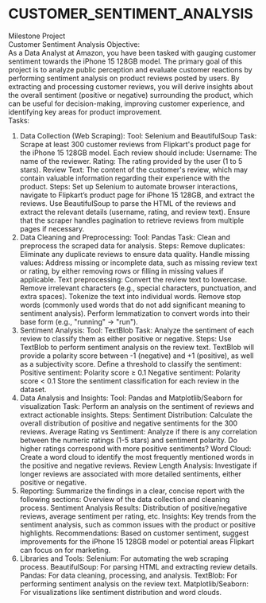 # CUSTOMER_SENTIMENT_ANALYSIS
Milestone Project  
Customer Sentiment Analysis Objective:  
As a Data Analyst at Amazon, you have been tasked with gauging customer sentiment towards the iPhone 15 128GB model. The primary goal of this project is to analyze public perception and evaluate customer reactions by performing sentiment analysis on product reviews posted by users. By extracting and processing customer reviews, you will derive insights about the overall sentiment (positive or negative) surrounding the product, which can be useful for decision-making, improving customer experience, and identifying key areas for product improvement.  
Tasks:             
1. Data Collection (Web Scraping):
   Tool: Selenium and BeautifulSoup
   Task: Scrape at least 300 customer reviews from Flipkart's product page for the iPhone 15 128GB model.
   Each review should include:  Username: The name of the reviewer.  Rating: The rating provided by the user (1 to 5 stars).
   Review Text: The content of the customer's review, which may contain valuable information regarding their experience with the product.
   Steps:  Set up Selenium to automate browser interactions, navigate to Flipkart’s product page for iPhone 15 128GB, and extract the reviews.
   Use BeautifulSoup to parse the HTML of the reviews and extract the relevant details (username, rating, and review text). Ensure that the scraper handles pagination to retrieve reviews from multiple pages if       necessary.
2. Data Cleaning and Preprocessing:
   Tool: Pandas
   Task: Clean and preprocess the scraped data for analysis.
   Steps:  Remove duplicates: Eliminate any duplicate reviews to ensure data quality.
   Handle missing values: Address missing or incomplete data, such as missing review text or rating, by either removing rows or filling in missing values if applicable.
   Text preprocessing:  Convert the review text to lowercase. Remove irrelevant characters (e.g., special characters, punctuation, and extra spaces).
   Tokenize the text into individual words. Remove stop words (commonly used words that do not add significant meaning to sentiment analysis).
   Perform lemmatization to convert words into their base form (e.g., "running" → "run").
4. Sentiment Analysis:
   Tool: TextBlob
   Task: Analyze the sentiment of each review to classify them as either positive or negative.
   Steps:  Use TextBlob to perform sentiment analysis on the review text. TextBlob will provide a polarity score between -1 (negative) and +1 (positive), as well as a subjectivity score.
   Define a threshold to classify the sentiment: Positive sentiment: Polarity score ≥ 0.1  Negative sentiment: Polarity score < 0.1  Store the sentiment classification for each review in the dataset.
5. Data Analysis and Insights:
   Tool: Pandas and Matplotlib/Seaborn for visualization
   Task: Perform an analysis on the sentiment of reviews and extract actionable insights.
   Steps:  Sentiment Distribution: Calculate the overall distribution of positive and negative sentiments for the 300 reviews.
   Average Rating vs Sentiment: Analyze if there is any correlation between the numeric ratings (1-5 stars) and sentiment polarity.
   Do higher ratings correspond with more positive sentiments?
   Word Cloud: Create a word cloud to identify the most frequently mentioned words in the positive and negative reviews.
   Review Length Analysis: Investigate if longer reviews are associated with more detailed sentiments, either positive or negative.
6. Reporting:  Summarize the findings in a clear, concise report with the following sections:
   Overview of the data collection and cleaning process.
   Sentiment Analysis Results: Distribution of positive/negative reviews, average sentiment per rating, etc.
   Insights: Key trends from the sentiment analysis, such as common issues with the product or positive highlights.
   Recommendations: Based on customer sentiment, suggest improvements for the iPhone 15 128GB model or potential areas Flipkart can focus on for marketing.
7. Libraries and Tools:
   Selenium: For automating the web scraping process.
   BeautifulSoup: For parsing HTML and extracting review details.
   Pandas: For data cleaning, processing, and analysis.
   TextBlob: For performing sentiment analysis on the review text.
   Matplotlib/Seaborn: For visualizations like sentiment distribution and word clouds.
